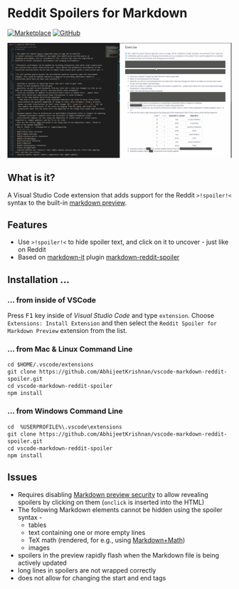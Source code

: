 # Reddit Spoilers for Markdown

[![Marketplace](https://vsmarketplacebadge.apphb.com/version/AbhijeetKrishnan.markdown-reddit-spoiler.svg)](https://marketplace.visualstudio.com/items?itemName=AbhijeetKrishnan.markdown-reddit-spoiler)
[![GitHub](https://img.shields.io/github/license/AbhijeetKrishnan/vscode-markdown-reddit-spoiler)](https://github.com/AbhijeetKrishnan/vscode-markdown-reddit-spoiler/blob/main/LICENSE)

![Demo](/docs/demo.gif)
## What is it?

A Visual Studio Code extension that adds support for the Reddit `>!spoiler!<` syntax to the built-in
[markdown preview](https://code.visualstudio.com/docs/languages/markdown).

## Features

- Use `>!spoiler!<` to hide spoiler text, and click on it to uncover - just like on Reddit
- Based on [markdown-it](https://github.com/markdown-it/markdown-it) plugin [markdown-reddit-spoiler](https://github.com/iMrDJAi/markdown-it-reddit-spoiler)

## Installation ...

### ... from inside of VSCode

Press <kbd>F1</kbd> key inside of *Visual Studio Code* and type `extension`. Choose `Extensions: Install Extension` 
and then select the `Reddit Spoiler for Markdown Preview` extension from the list.

### ... from Mac & Linux Command Line
```
cd $HOME/.vscode/extensions
git clone https://github.com/AbhijeetKrishnan/vscode-markdown-reddit-spoiler.git
cd vscode-markdown-reddit-spoiler
npm install
```

### ... from Windows Command Line
```
cd  %USERPROFILE%\.vscode\extensions
git clone https://github.com/AbhijeetKrishnan/vscode-markdown-reddit-spoiler.git
cd vscode-markdown-reddit-spoiler
npm install
```

## Issues

- Requires disabling
[Markdown preview security](https://code.visualstudio.com/docs/languages/markdown#_markdown-preview-security)
to allow revealing spoilers by clicking on them (`onclick` is inserted into the HTML)
- The following Markdown elements cannot be hidden using the spoiler syntax -
  - tables
  - text containing one or more empty lines
  - TeX math (rendered, for e.g., using [Markdown+Math](https://marketplace.visualstudio.com/items?itemName=goessner.mdmath))
  - images
- spoilers in the preview rapidly flash when the Markdown file is being actively updated
- long lines in spoilers are not wrapped correctly
- does not allow for changing the start and end tags